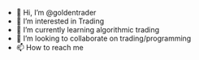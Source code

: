 - 👋 Hi, I’m @goldentrader
- 👀 I’m interested in Trading
- 🌱 I’m currently learning algorithmic trading
- 💞️ I’m looking to collaborate on trading/programming
- 📫 How to reach me 

<!---
goldentrader/goldentrader is a ✨ special ✨ repository because its `README.md` (this file) appears on your GitHub profile.
You can click the Preview link to take a look at your changes.
--->
